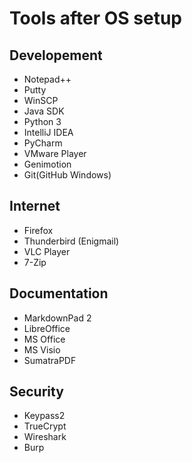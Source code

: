 # Tools after OS setup #


## Developement ##
- Notepad++
- Putty
- WinSCP
- Java SDK
- Python 3
- IntelliJ IDEA
- PyCharm
- VMware Player
- Genimotion
- Git(GitHub Windows)


## Internet ##
- Firefox
- Thunderbird (Enigmail)
- VLC Player
- 7-Zip


## Documentation ##
- MarkdownPad 2
- LibreOffice
- MS Office
- MS Visio
- SumatraPDF


## Security ##
- Keypass2
- TrueCrypt
- Wireshark
- Burp